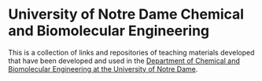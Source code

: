 # University of Notre Dame Chemical and Biomolecular Engineering

This is a collection of links and repositories of teaching materials developed that have been developed and used in the [Department of Chemical and Biomolecular Engineering at the University of Notre Dame](https://cbe.nd.edu/).




